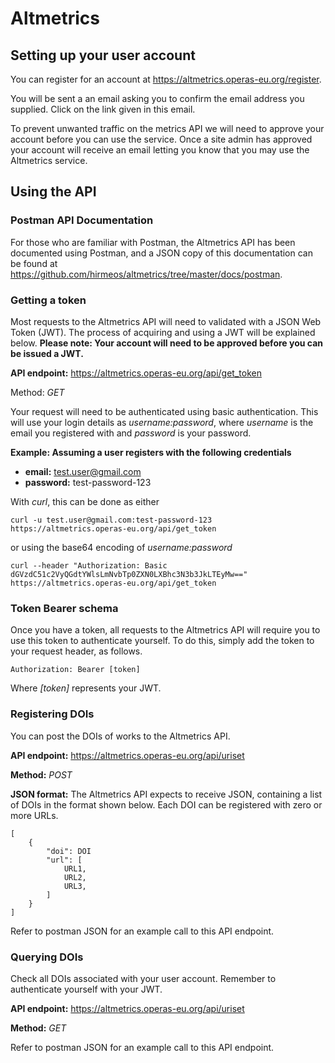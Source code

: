 # Altmetrics

## Setting up your user account

You can register for an account at https://altmetrics.operas-eu.org/register.

You will be sent a an email asking you to confirm the email address you supplied. Click on the link given in this email.

To prevent unwanted traffic on the metrics API we will need to approve your account before you can use the service. Once a site admin has approved your account will receive an email letting you know that you may use the Altmetrics service.

## Using the API

### Postman API Documentation

For those who are familiar with Postman, the Altmetrics API has been documented using Postman, and a JSON copy of this documentation can be found at https://github.com/hirmeos/altmetrics/tree/master/docs/postman.

### Getting a token

Most requests to the Altmetrics API will need to validated with a JSON Web Token (JWT). The process of acquiring and using a JWT will be explained below. **Please note: Your account will need to be approved before you can be issued a JWT.**

**API endpoint:** https://altmetrics.operas-eu.org/api/get_token

Method: *GET*

Your request will need to be authenticated using basic authentication. This will use your login details as 
*username:password*, where *username* is the email you registered with and *password* is your password.

**Example: Assuming a user registers with the following credentials**
- **email:** test.user@gmail.com
- **password:** test-password-123

With *curl*, this can be done as either
```
curl -u test.user@gmail.com:test-password-123 https://altmetrics.operas-eu.org/api/get_token
```
or using the base64 encoding of *username:password*
```
curl --header "Authorization: Basic dGVzdC51c2VyQGdtYWlsLmNvbTp0ZXN0LXBhc3N3b3JkLTEyMw==" https://altmetrics.operas-eu.org/api/get_token
```

### Token Bearer schema

Once you have a token, all requests to the Altmetrics API will require you to use this token to authenticate yourself. To do this, simply add the token to your request header, as follows.
```
Authorization: Bearer [token]
```

Where *\[token\]* represents your JWT.

### Registering DOIs

You can post the DOIs of works to the Altmetrics API.

**API endpoint:** https://altmetrics.operas-eu.org/api/uriset

**Method:** *POST*

**JSON format:** The Altmetrics API expects to receive JSON, containing a list of DOIs in the format shown below. Each
 DOI can be registered with zero or more URLs.
```
[
    {
        "doi": DOI
        "url": [
            URL1,
            URL2,
            URL3,
        ]
    }
]
```

Refer to postman JSON for an example call to this API endpoint.

### Querying DOIs

Check all DOIs associated with your user account. Remember to authenticate yourself with your JWT.

**API endpoint:** https://altmetrics.operas-eu.org/api/uriset

**Method:** *GET*

Refer to postman JSON for an example call to this API endpoint.
